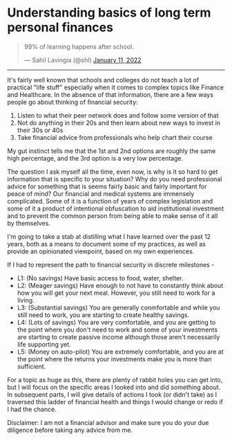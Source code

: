# Understanding basics of long term personal finances

<blockquote class="twitter-tweet"><p lang="en" dir="ltr">99% of learning happens after school.</p>&mdash; Sahil Lavingia (@shl) <a href="https://twitter.com/shl/status/1480895268174417920?ref_src=twsrc%5Etfw">January 11, 2022</a></blockquote> <script async src="https://platform.twitter.com/widgets.js" charset="utf-8"></script>

---

It's fairly well known that schools and colleges do not teach a lot of practical "life stuff" especially when it comes to complex topics like Finance and Healthcare. In the absence of that information, there are a few ways people go about thinking of financial security: 
1. Listen to what their peer network does and follow some version of that
2. Not do anything in their 20s and then learn about new ways to invest in their 30s or 40s 
3. Take financial advice from professionals who help chart their course

My gut instinct tells me that the 1st and 2nd options are roughly the same high percentage, and the 3rd option is a very low percentage. 

The question I ask myself all the time, even now, is why is it so hard to get information that is specific to your situation? Why do you need professional advice for something that is seems fairly basic and fairly important for peace of mind? Our financial and medical systems are immensely complicated. Some of it is a function of years of complex legislation and some of it a product of intentional obfuscation to aid institutional investment and to prevent the common person from being able to make sense of it all by themselves. 

I'm going to take a stab at distilling what I have learned over the past 12 years, both as a means to document some of my practices, as well as provide an opinionated viewpoint, based on my own experiences. 

If I had to represent the path to financial security in discrete milestones - 
- L1: (No savings) Have basic access to food, water, shelter.
- L2: (Meager savings) Have enough to not have to constantly think about how you will get your next meal. However, you still need to work for a living. 
- L3: (Substantial savings) You are generally conmfortable and while you still need to work, you are starting to create healthy savings.  
- L4: (Lots of savings) You are very comfortable, and you are getting to the point where you don't need to work and some of your investments are starting to create passive income although those aren't necessarily life supporting yet.  
- L5: (Money on auto-pilot) You are extremely comfortable, and you are at the point where the returns your investments make you is more than sufficient.

 For a topic as huge as this, there are plenty of rabbit holes you can get into, but I will focus on the specific areas I looked into and did something about. In subsequent parts, I will give details of actions I took (or didn't take) as I traversed this ladder of financial health and things I would change or redo if I had the chance.

Disclaimer: I am not a financial advisor and make sure you do your due diligence before taking any advice from me.
